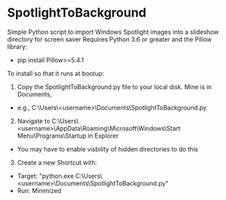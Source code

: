 # SpotlightToBackground
Simple Python script to import Windows Spotlight images into a slideshow directory for screen saver
Requires Python 3.6 or greater and the Pillow library:
* pip install Pillow>=5.4.1

To install so that it runs at bootup:
1.  Copy the SpotlightToBackground.py file to your local disk. Mine is in Documents,
  - e.g., C:\Users\\<username\>\Documents\SpotlightToBackground.py
2. Navigate to C:\Users\\<username\>\AppData\Roaming\Microsoft\Windows\Start Menu\Programs\Startup in Explorer
  - You may have to enable visbility of hidden directories to do this
3. Create a new Shortcut with:
  - Target: "python.exe C:\Users\\<username\>\Documents\SpotlightToBackground.py"
  - Run: Minimized
